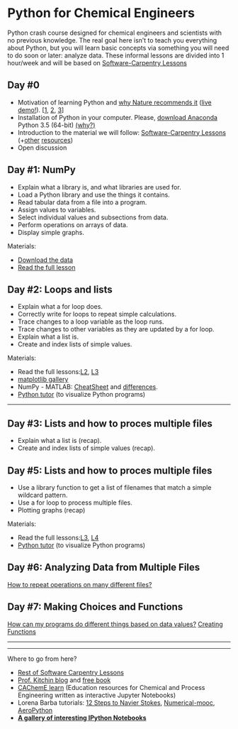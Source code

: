 # Python for Chemical Engineers
Python crash course designed for chemical engineers and scientists with no previous knowledge. The real goal here isn’t to teach you everything about Python, but you will learn basic concepts via something you will need to do soon or later: analyze data. These informal lessons are divided into 1 hour/week and will be based on [Software-Carpentry Lessons](http://software-carpentry.org/lessons.html)

## Day #0
* Motivation of learning Python and [why Nature recommends it](http://www.nature.com/news/programming-pick-up-python-1.16833) ([live demo!](http://www.nature.com/news/ipython-interactive-demo-7.21492)). [[1](https://speakerdeck.com/fperez/ipython-and-project-jupyter-a-language-independent-architecture-for-open-computing-and-data-science), [2](http://www.slideshare.net/teoliphant/python-as-the-zen-of-data-science), [3](http://nbviewer.ipython.org/github/fperez/pycon2014-keynote/blob/master/Index.ipynb)]
* Installation of Python in your computer. Please, [download Anaconda](https://www.continuum.io/downloads) Python 3.5 (64-bit) [(why?)](http://www.slideshare.net/continuumio/distributed-computing-on-your-cluster-with-anaconda-webinar-2015)
* Introduction to the material we will follow: [Software-Carpentry Lessons](http://software-carpentry.org/lessons.html) (+[other](https://github.com/ipython/ipython/wiki/A-gallery-of-interesting-IPython-Notebooks) [resources](https://automatetheboringstuff.com/))
* Open discussion


## Day #1: NumPy 
 *   Explain what a library is, and what libraries are used for.
 *   Load a Python library and use the things it contains.
 *   Read tabular data from a file into a program.
 *   Assign values to variables.
 *   Select individual values and subsections from data.
 *   Perform operations on arrays of data.
 *   Display simple graphs.
 
Materials:
- [Download the data](http://swcarpentry.github.io/python-novice-inflammation/setup/)
- [Read the full lesson](http://swcarpentry.github.io/python-novice-inflammation/01-numpy/)

## Day #2: Loops and lists 
 *   Explain what a for loop does.
 *   Correctly write for loops to repeat simple calculations.
 *   Trace changes to a loop variable as the loop runs.
 *   Trace changes to other variables as they are updated by a for loop.
 *   Explain what a list is.
 *   Create and index lists of simple values.

Materials:
- Read the full lessons:[L2](http://swcarpentry.github.io/python-novice-inflammation/02-loop), [L3](http://swcarpentry.github.io/python-novice-inflammation/03-lists)
- [matplotlib gallery](http://matplotlib.org/gallery)
- NumPy - MATLAB: [CheatSheet](http://sebastianraschka.com/Articles/2014_matlab_vs_numpy) and [differences](https://docs.scipy.org/doc/numpy-dev/user/numpy-for-matlab-users).
- [Python tutor](http://www.pythontutor.com/) (to visualize Python programs)
 ***

## Day #3: Lists and how to proces multiple files
 *   Explain what a list is (recap).
 *   Create and index lists of simple values (recap).
 
## Day #5: Lists and how to proces multiple files

 *   Use a library function to get a list of filenames that match a simple wildcard pattern.
 *   Use a for loop to process multiple files.
 *   Plotting graphs (recap)
 
Materials:
- Read the full lessons:[L3](http://swcarpentry.github.io/python-novice-inflammation/03-lists), [L4](http://swcarpentry.github.io/python-novice-inflammation/04-files)
- [Python tutor](http://www.pythontutor.com/) (to visualize Python programs)
 
## Day #6: Analyzing Data from Multiple Files
[How to repeat operations on many different files?](http://swcarpentry.github.io/python-novice-inflammation/04-files/)

## Day #7: Making Choices and Functions
[How can my programs do different things based on data values?](http://swcarpentry.github.io/python-novice-inflammation/)
[Creating Functions](http://swcarpentry.github.io/python-novice-inflammation/06-func/)

___
___

Where to go from here?
* [Rest of Software Carpentry Lessons](http://swcarpentry.github.io/python-novice-inflammation/)
* [Prof. Kitchin blog](http://kitchingroup.cheme.cmu.edu/blog/2013/12/30/Python-as-alternative-to-Matlab-for-engineering-calculations/) and [free book](http://kitchingroup.cheme.cmu.edu/pycse/)
* [CAChemE learn](https://github.com/CAChemE/learn#chemical-and-process-engineering-interactive-simulations) (Education resources for Chemical and Process Engineering written as interactive Jupyter Notebooks)
* Lorena Barba tutorials: [12 Steps to Navier Stokes](https://github.com/barbagroup/CFDPython#welcome-to-cfd-python), [Numerical-mooc](https://github.com/numerical-mooc/numerical-mooc), [AeroPython](https://github.com/barbagroup/AeroPython#aerodynamics-hydrodynamics-with-python)
* **[A gallery of interesting IPython Notebooks](https://github.com/ipython/ipython/wiki/A-gallery-of-interesting-IPython-Notebooks)**

 
